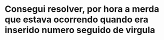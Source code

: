 # Consegui resolver, por hora a merda que estava ocorrendo quando era inserido numero seguido de virgula

